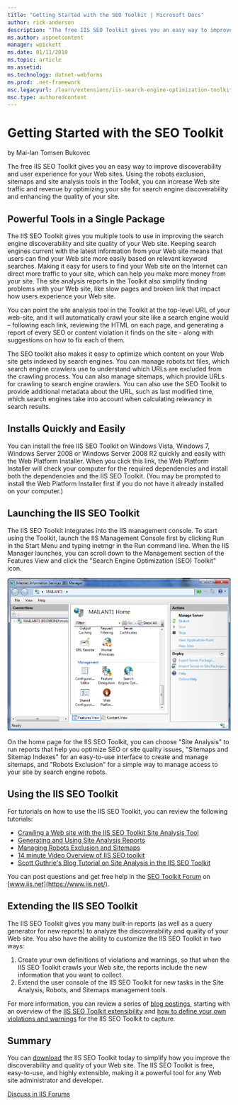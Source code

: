 ```yaml
---
title: "Getting Started with the SEO Toolkit | Microsoft Docs"
author: rick-anderson
description: "The free IIS SEO Toolkit gives you an easy way to improve discoverability and user experience for your Web sites. Using the robots exclusion, sitemaps and si..."
ms.author: aspnetcontent
manager: wpickett
ms.date: 01/11/2010
ms.topic: article
ms.assetid: 
ms.technology: dotnet-webforms
ms.prod: .net-framework
msc.legacyurl: /learn/extensions/iis-search-engine-optimization-toolkit/getting-started-with-the-seo-toolkit
msc.type: authoredcontent
---
```

Getting Started with the SEO Toolkit
====================
by Mai-lan Tomsen Bukovec

The free IIS SEO Toolkit gives you an easy way to improve discoverability and user experience for your Web sites. Using the robots exclusion, sitemaps and site analysis tools in the Toolkit, you can increase Web site traffic and revenue by optimizing your site for search engine discoverability and enhancing the quality of your site.

## Powerful Tools in a Single Package

The IIS SEO Toolkit gives you multiple tools to use in improving the search engine discoverability and site quality of your Web site. Keeping search engines current with the latest information from your Web site means that users can find your Web site more easily based on relevant keyword searches. Making it easy for users to find your Web site on the Internet can direct more traffic to your site, which can help you make more money from your site. The site analysis reports in the Toolkit also simplify finding problems with your Web site, like slow pages and broken link that impact how users experience your Web site.

You can point the site analysis tool in the Toolkit at the top-level URL of your web-site, and it will automatically crawl your site like a search engine would – following each link, reviewing the HTML on each page, and generating a report of every SEO or content violation it finds on the site - along with suggestions on how to fix each of them.

The SEO toolkit also makes it easy to optimize which content on your Web site gets indexed by search engines. You can manage robots.txt files, which search engine crawlers use to understand which URLs are excluded from the crawling process. You can also manage sitemaps, which provide URLs for crawling to search engine crawlers. You can also use the SEO Toolkit to provide additional metadata about the URL, such as last modified time, which search engines take into account when calculating relevancy in search results.

## Installs Quickly and Easily

You can install the free IIS SEO Toolkit on Windows Vista, Windows 7, Windows Server 2008 or Windows Server 2008 R2 quickly and easily with the Web Platform Installer. When you click this link, the Web Platform Installer will check your computer for the required dependencies and install both the dependencies and the IIS SEO Toolkit. (You may be prompted to install the Web Platform Installer first if you do not have it already installed on your computer.)

## Launching the IIS SEO Toolkit

The IIS SEO Toolkit integrates into the IIS management console. To start using the Toolkit, launch the IIS Management Console first by clicking Run in the Start Menu and typing inetmgr in the Run command line. When the IIS Manager launches, you can scroll down to the Management section of the Features View and click the "Search Engine Optimization (SEO) Toolkit" icon.

[![](getting-started-with-the-seo-toolkit/_static/image2.png)](getting-started-with-the-seo-toolkit/_static/image1.png)

On the home page for the IIS SEO Toolkit, you can choose "Site Analysis" to run reports that help you optimize SEO or site quality issues, "Sitemaps and Sitemap Indexes" for an easy-to-use interface to create and manage sitemaps, and "Robots Exclusion" for a simple way to manage access to your site by search engine robots.

## Using the IIS SEO Toolkit

For tutorials on how to use the IIS SEO Toolkit, you can review the following tutorials:

- [Crawling a Web site with the IIS SEO Toolkit Site Analysis Tool](using-site-analysis-to-crawl-a-web-site.md)
- [Generating and Using Site Analysis Reports](understanding-site-analysis-reports.md)
- [Managing Robots Exclusion and Sitemaps](managing-robotstxt-and-sitemap-files.md)
- [14 minute Video Overview of IIS SEO toolkit](iis-site-analysis-video-walkthrough.md)
- [Scott Guthrie's Blog Tutorial on Site Analysis in the IIS SEO Toolkit](https://weblogs.asp.net/scottgu/archive/2009/06/03/iis-search-engine-optimization-toolkit.aspx)

You can post questions and get free help in the [SEO Toolkit Forum](https://forums.iis.net/1162.aspx) on [www.iis.net](https://www.iis.net/).

## Extending the IIS SEO Toolkit

The IIS SEO Toolkit gives you many built-in reports (as well as a query generator for new reports) to analyze the discoverability and quality of your Web site. You also have the ability to customize the IIS SEO Toolkit in two ways:  
1. Create your own definitions of violations and warnings, so that when the IIS SEO Toolkit crawls your Web site, the reports include the new information that you want to collect.  
2. Extend the user console of the IIS SEO Toolkit for new tasks in the Site Analysis, Robots, and Sitemaps management tools.

For more information, you can review a series of [blog postings](https://blogs.iis.net/carlosag/default.aspx "blog postings"), starting with an overview of the [IIS SEO Toolkit extensibility](https://blogs.iis.net/carlosag/archive/2009/11/23/iis-seo-toolkit-extensibility.aspx) and [how to define your own violations and warnings](https://blogs.iis.net/carlosag/archive/2009/11/23/iis-seo-toolkit-crawler-module-extensibility.aspx) for the IIS SEO Toolkit to capture.

## Summary

You can [download](https://www.microsoft.com/web/page.aspx?templang=en-us&amp;chunkfile=seo.html) the IIS SEO Toolkit today to simplify how you improve the discoverability and quality of your Web site. The IIS SEO Toolkit is free, easy-to-use, and highly extensible, making it a powerful tool for any Web site administrator and developer.
  
  
[Discuss in IIS Forums](https://forums.iis.net/1162.aspx)